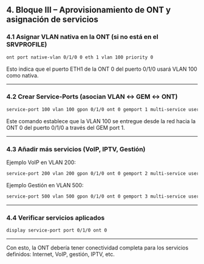 ## 4. Bloque III – Aprovisionamiento de ONT y asignación de servicios

### 4.1 Asignar VLAN nativa en la ONT (si no está en el SRVPROFILE)

```bash
ont port native-vlan 0/1/0 0 eth 1 vlan 100 priority 0
```

Esto indica que el puerto ETH1 de la ONT 0 del puerto 0/1/0 usará VLAN 100 como nativa.

---

### 4.2 Crear Service-Ports (asocian VLAN ↔ GEM ↔ ONT)

```bash
service-port 100 vlan 100 gpon 0/1/0 ont 0 gemport 1 multi-service user-vlan 100 tag-transform translate
```

Este comando establece que la VLAN 100 se entregue desde la red hacia la ONT 0 del puerto 0/1/0 a través del GEM port 1.

---

### 4.3 Añadir más servicios (VoIP, IPTV, Gestión)

Ejemplo VoIP en VLAN 200:

```bash
service-port 200 vlan 200 gpon 0/1/0 ont 0 gemport 2 multi-service user-vlan 200 tag-transform translate
```

Ejemplo Gestión en VLAN 500:

```bash
service-port 500 vlan 500 gpon 0/1/0 ont 0 gemport 3 multi-service user-vlan 500 tag-transform translate
```

---

### 4.4 Verificar servicios aplicados

```bash
display service-port port 0/1/0 ont 0
```

---

Con esto, la ONT debería tener conectividad completa para los servicios definidos: Internet, VoIP, gestión, IPTV, etc.
